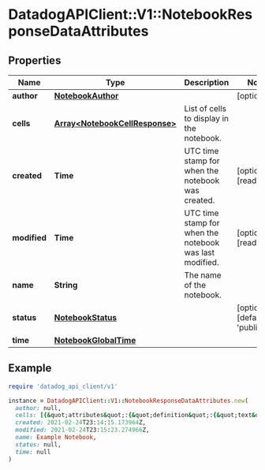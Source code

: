 # DatadogAPIClient::V1::NotebookResponseDataAttributes

## Properties

| Name | Type | Description | Notes |
| ---- | ---- | ----------- | ----- |
| **author** | [**NotebookAuthor**](NotebookAuthor.md) |  | [optional] |
| **cells** | [**Array&lt;NotebookCellResponse&gt;**](NotebookCellResponse.md) | List of cells to display in the notebook. |  |
| **created** | **Time** | UTC time stamp for when the notebook was created. | [optional][readonly] |
| **modified** | **Time** | UTC time stamp for when the notebook was last modified. | [optional][readonly] |
| **name** | **String** | The name of the notebook. |  |
| **status** | [**NotebookStatus**](NotebookStatus.md) |  | [optional][default to &#39;published&#39;] |
| **time** | [**NotebookGlobalTime**](NotebookGlobalTime.md) |  |  |

## Example

```ruby
require 'datadog_api_client/v1'

instance = DatadogAPIClient::V1::NotebookResponseDataAttributes.new(
  author: null,
  cells: [{&quot;attributes&quot;:{&quot;definition&quot;:{&quot;text&quot;:&quot;## Some test markdown\n\n&#x60;&#x60;&#x60;js\nvar x, y;\nx &#x3D; 5;\ny &#x3D; 6;\n&#x60;&#x60;&#x60;&quot;,&quot;type&quot;:&quot;markdown&quot;}},&quot;id&quot;:&quot;bzbycoya&quot;,&quot;type&quot;:&quot;notebook_cells&quot;},{&quot;attributes&quot;:{&quot;definition&quot;:{&quot;requests&quot;:[{&quot;display_type&quot;:&quot;line&quot;,&quot;q&quot;:&quot;avg:system.load.1{*}&quot;,&quot;style&quot;:{&quot;line_type&quot;:&quot;solid&quot;,&quot;line_width&quot;:&quot;normal&quot;,&quot;palette&quot;:&quot;dog_classic&quot;}}],&quot;show_legend&quot;:true,&quot;type&quot;:&quot;timeseries&quot;,&quot;yaxis&quot;:{&quot;scale&quot;:&quot;linear&quot;}},&quot;graph_size&quot;:&quot;m&quot;,&quot;split_by&quot;:{&quot;keys&quot;:[],&quot;tags&quot;:[]},&quot;time&quot;:null},&quot;id&quot;:&quot;9k6bc6xc&quot;,&quot;type&quot;:&quot;notebook_cells&quot;}],
  created: 2021-02-24T23:14:15.173964Z,
  modified: 2021-02-24T23:15:23.274966Z,
  name: Example Notebook,
  status: null,
  time: null
)
```


